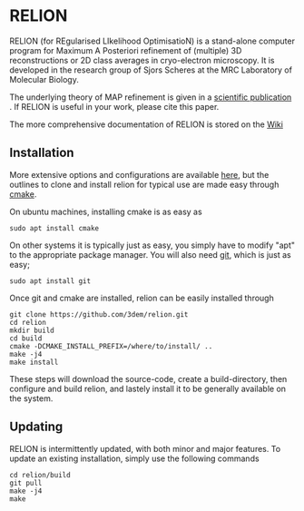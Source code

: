RELION
======


RELION (for REgularised LIkelihood OptimisatioN) is a stand-alone computer 
program for Maximum A Posteriori refinement of (multiple) 3D reconstructions 
or 2D class averages in cryo-electron microscopy. It is developed in the 
research group of Sjors Scheres at the MRC Laboratory of Molecular Biology. 

The underlying theory of MAP refinement is given in a [scientific publication](https://www.ncbi.nlm.nih.gov/pubmed/22100448)
. If RELION is useful in your work, please cite this paper. 


The more comprehensive documentation of RELION is stored on the [Wiki](http://www2.mrc-lmb.cam.ac.uk/relion)

## Installation


More extensive options and configurations are available 
[here](http://www2.mrc-lmb.cam.ac.uk/relion/index.php/Download_%26_install),
but the outlines to clone and install relion for typical use are made easy 
through [cmake](https://en.wikipedia.org/wiki/CMake).

On ubuntu machines, installing cmake is as easy as 

```shell
sudo apt install cmake
```

On other systems it is typically just as easy, you simply have to modify "apt" to
the appropriate package manager. You will also need [git](https://en.wikipedia.org/wiki/Git), which is just as easy;

```shell
sudo apt install git
```


Once git and cmake are installed, relion can be easily installed through

```shell
git clone https://github.com/3dem/relion.git
cd relion
mkdir build
cd build
cmake -DCMAKE_INSTALL_PREFIX=/where/to/install/ ..
make -j4
make install
```

These steps will download the source-code, create a build-directory, 
then configure and build relion, and lastely install it to be generally
available on the system.


## Updating 


RELION is intermittently updated, with both minor and major features.
To update an existing installation, simply use the following commands

```shell
cd relion/build
git pull
make -j4
make
```
